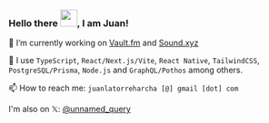 ### Hello there <img src="https://emojis.slackmojis.com/emojis/images/1710967351/91329/hello-there.gif" width="30px">, I am Juan!

🔭 I’m currently working on [Vault.fm](https://vault.fm) and [Sound.xyz](https://sound.xyz)

🧰 I use `TypeScript`, `React/Next.js/Vite`, `React Native`, `TailwindCSS`, `PostgreSQL/Prisma`, `Node.js` and `GraphQL/Pothos` among others.

📫 How to reach me: `juanlatorreharcha [@] gmail [dot] com`

I'm also on 𝕏: [@unnamed_query](https://x.com/unnamed_query)
